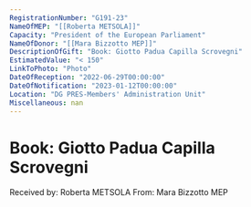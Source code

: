 ```yaml
---
RegistrationNumber: "G191-23"
NameOfMEP: "[[Roberta METSOLA]]"
Capacity: "President of the European Parliament"
NameOfDonor: "[[Mara Bizzotto MEP]]"
DescriptionOfGift: "Book: Giotto Padua Capilla Scrovegni"
EstimatedValue: "< 150"
LinkToPhoto: "Photo"
DateOfReception: "2022-06-29T00:00:00"
DateOfNotification: "2023-01-12T00:00:00"
Location: "DG PRES-Members' Administration Unit"
Miscellaneous: nan
---
```


# Book: Giotto Padua Capilla Scrovegni

Received by: Roberta METSOLA
From: Mara Bizzotto MEP
